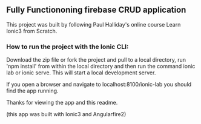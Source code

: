 

## Fully Functiononing firebase CRUD application

This project was built by following Paul Halliday's online course Learn Ionic3 from Scratch.


### How to run the project with the Ionic CLI:

Download the zip file or fork the project and pull to a local directory, run 'npm install' from within the local directory and then run the command ionic lab or ionic serve. This will start a local development server.

If you open a browser and navigate to localhost:8100/ionic-lab you should find the app running.

Thanks for viewing the app and this readme.

(this app was built with Ionic3 and Angularfire2)

